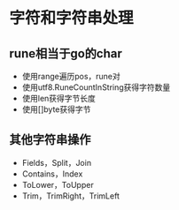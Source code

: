 # 字符和字符串处理
## rune相当于go的char
* 使用range遍历pos，rune对
* 使用utf8.RuneCountInString获得字符数量
* 使用len获得字节长度
* 使用[]byte获得字节
## 其他字符串操作
* Fields，Split，Join
* Contains，Index
* ToLower，ToUpper
* Trim，TrimRight，TrimLeft
